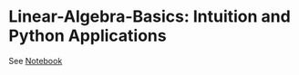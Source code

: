 # Linear-Algebra-Basics: Intuition and Python Applications

 See [Notebook](https://nbviewer.org/github/JakeLee13/-Linear-Algebra-Basics/blob/main/Linear%20Algebra%20Basics.ipynb)

